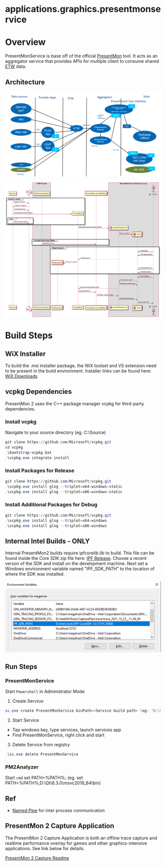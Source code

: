 # applications.graphics.presentmonservice

# Overview

PresentMonService is base off of the official [PresentMon](https://github.com/GameTechDev/PresentMon) tool. 
It acts as an aggregator service that provides APIs for multiple client to consume shared [ETW](https://msdn.microsoft.com/en-us/library/windows/desktop/bb968803%28v=vs.85%29.aspx?f=255&MSPPError=-2147217396) data. 

## Architecture

 ![Architecture](docs/images/PresentMonServiceArchitecture.PNG)


 ![PresentMon2_Sequence_Diagram](docs/images/PresentMon2_Sequence_Diagram.png)

# Build Steps
## WiX Installer
To build the .msi installer package, the WiX toolset and VS extension need to be present in the build environment. Installer links can be found here: [WiX Downloads](https://wixtoolset.org/releases/)
## vcpkg Dependencies
PresentMon 2 uses the C++ package manager vcpkg for third-party dependencies.
### Install vcpkg
Navigate to your source directory (eg. C:\Source\)
```powershell
git clone https://github.com/Microsoft/vcpkg.git
cd vcpkg
.\bootstrap-vcpkg.bat
.\vcpkg.exe integrate install
```
### Install Packages for Release
```powershell
git clone https://github.com/Microsoft/vcpkg.git
.\vcpkg.exe install glog --triplet=x64-windows-static
.\vcpkg.exe install glog --triplet=x86-windows-static
```
### Install Additional Packages for Debug
```powershell
git clone https://github.com/Microsoft/vcpkg.git
.\vcpkg.exe install glog --triplet=x64-windows
.\vcpkg.exe install glog --triplet=x86-windows
```
## Internal Intel Builds - ONLY
Internal PresentMon2 builds require ipfcorelib.lib to build. This file can be found inside the Core SDK zip file here: [IPF Release](https://wiki.ith.intel.com/display/ITSIPF/IPF+Releases). Choose a recent verson of the SDK and install on the development machine. Next set a Windows environment variable named "IPF_SDK_PATH" to the location of where the SDK was installed.

![PresentMon2_Sequence_Diagram](docs/images/ExampleEnv.png)

## Run Steps
### PresentMonService
Start `Powershell` in Administrator Mode
1. Create Service:
```powershell
sc.exe create PresentMonService binPath=<Service build path> (eg: "D:\Source\applications.graphics.presentmonservice\x64\Debug\PresentMonService.exe")
```
2. Start Service
- Tap windows key, type services, launch services app
- Find PresentMonService, right click and start

3. Delete Service from registry
```powershell
.\sc.exe delete PresentMonService
```

### PM2Analyzer
Start `cmd`
set PATH=%PATH%;<Qt Path> (eg. set PATH=%PATH%;D:\Qt\6.3.0\msvc2019_64\bin)


## Ref
- [Named Pipe](https://docs.microsoft.com/en-us/windows/win32/ipc/named-pipes) for inter process communication 

## PresentMon 2 Capture Application

The PresentMon 2 Capture Application is both an offline trace capture and realtime performance overlay for games and other graphics-intensive applications. See link below for details.

[PresentMon 2 Capture Readme](p2c-readme.md)
